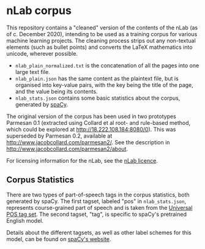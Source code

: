# nLab corpus

This repository contains a "cleaned" version of the contents of the nLab (as of c. December 2020), intending to be used as a training corpus for various machine learning projects.
The cleaning process  strips out any non-textual elements (such as bullet points) and converts the LaTeX mathematics into unicode, wherever possible.

- `nlab_plain_normalized.txt` is the concatenation of all the pages into one large text file.
- `nlab_plain.json` has the same content as the plaintext file, but is organised into key-value pairs, with the key being the title of the page, and the value being its contents.
- `nlab_stats.json` contains some basic statistics about the corpus, generated by [spaCy](https://spacy.io).

The original version of the corpus has been used in two prototypes Parmesan 0.1 (extracted using Collard et al root- and rule-based method, which could be explored at http://18.222.108.184:8080/0). This was superseded by Parmesan 0.2, available at http://www.jacobcollard.com/parmesan2/. See the description in http://www.jacobcollard.com/parmesan2/about.
 
For licensing information for the nLab, see the [nLab licence](https://ncatlab.org/nlab/show/HomePage#TermsOfUse).

## Corpus Statistics

There are two types of part-of-speech tags in the corpus statistics, both
generated by spaCy. The first tagset, labeled "pos" in `nlab_stats.json`,
represents course-grained part of speech and is taken from the 
[Universal POS tag set](https://universaldependencies.org/docs/u/pos/). The
second tagset, "tag", is specific to spaCy's pretrained English model. 

Details about the different tagsets, as well as other label schemes for this
model, can be found on [spaCy's website](https://spacy.io/models/en).
